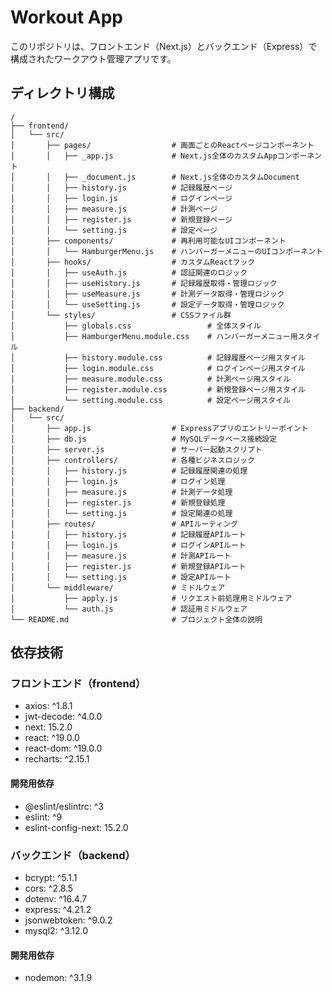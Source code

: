 # Workout App

このリポジトリは、フロントエンド（Next.js）とバックエンド（Express）で構成されたワークアウト管理アプリです。

## ディレクトリ構成

```
/
├── frontend/
│   └── src/
│       ├── pages/                  # 画面ごとのReactページコンポーネント
│       │   ├── _app.js             # Next.js全体のカスタムAppコンポーネント
│       │   ├── _document.js        # Next.js全体のカスタムDocument
│       │   ├── history.js          # 記録履歴ページ
│       │   ├── login.js            # ログインページ
│       │   ├── measure.js          # 計測ページ
│       │   ├── register.js         # 新規登録ページ
│       │   └── setting.js          # 設定ページ
│       ├── components/             # 再利用可能なUIコンポーネント
│       │   └── HamburgerMenu.js    # ハンバーガーメニューのUIコンポーネント
│       ├── hooks/                  # カスタムReactフック
│       │   ├── useAuth.js          # 認証関連のロジック
│       │   ├── useHistory.js       # 記録履歴取得・管理ロジック
│       │   ├── useMeasure.js       # 計測データ取得・管理ロジック
│       │   └── useSetting.js       # 設定データ取得・管理ロジック
│       └── styles/                 # CSSファイル群
│           ├── globals.css                 # 全体スタイル
│           ├── HamburgerMenu.module.css    # ハンバーガーメニュー用スタイル
│           ├── history.module.css          # 記録履歴ページ用スタイル
│           ├── login.module.css            # ログインページ用スタイル
│           ├── measure.module.css          # 計測ページ用スタイル
│           ├── register.module.css         # 新規登録ページ用スタイル
│           └── setting.module.css          # 設定ページ用スタイル
├── backend/
│   └── src/
│       ├── app.js                  # Expressアプリのエントリーポイント
│       ├── db.js                   # MySQLデータベース接続設定
│       ├── server.js               # サーバー起動スクリプト
│       ├── controllers/            # 各種ビジネスロジック
│       │   ├── history.js          # 記録履歴関連の処理
│       │   ├── login.js            # ログイン処理
│       │   ├── measure.js          # 計測データ処理
│       │   ├── register.js         # 新規登録処理
│       │   └── setting.js          # 設定関連の処理
│       ├── routes/                 # APIルーティング
│       │   ├── history.js          # 記録履歴APIルート
│       │   ├── login.js            # ログインAPIルート
│       │   ├── measure.js          # 計測APIルート
│       │   ├── register.js         # 新規登録APIルート
│       │   └── setting.js          # 設定APIルート
│       └── middleware/             # ミドルウェア
│           ├── apply.js            # リクエスト前処理用ミドルウェア
│           └── auth.js             # 認証用ミドルウェア
└── README.md                       # プロジェクト全体の説明
```

## 依存技術

### フロントエンド（frontend）
- axios: ^1.8.1
- jwt-decode: ^4.0.0
- next: 15.2.0
- react: ^19.0.0
- react-dom: ^19.0.0
- recharts: ^2.15.1

#### 開発用依存
- @eslint/eslintrc: ^3
- eslint: ^9
- eslint-config-next: 15.2.0

### バックエンド（backend）
- bcrypt: ^5.1.1
- cors: ^2.8.5
- dotenv: ^16.4.7
- express: ^4.21.2
- jsonwebtoken: ^9.0.2
- mysql2: ^3.12.0

#### 開発用依存
- nodemon: ^3.1.9
